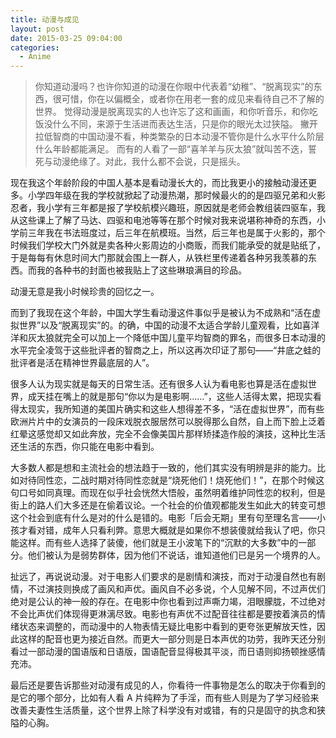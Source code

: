 ```yaml
---
title: 动漫与成见
layout: post
date: 2015-03-25 09:04:00
categories:
  - Anime
---
```

> 你知道动漫吗？也许你知道的动漫在你眼中代表着“幼稚”、“脱离现实”的东西，很可惜，你在以偏概全，或者你在用老一套的成见来看待自己不了解的世界。
觉得动漫是脱离现实的人也许忘了这和画画，和你听音乐，和你吃饭没什么不同，来源于生活进而表达生活，只是你的眼光太过狭隘。
撇开拉低智商的中国动漫不看，种类繁杂的日本动漫不管你是什么水平什么阶层什么年龄都能满足。
而有的人看了一部“喜羊羊与灰太狼”就叫苦不迭，誓死与动漫绝缘了。对此，我什么都不会说，只是摇头。

现在我这个年龄阶段的中国人基本是看动漫长大的，而比我更小的接触动漫还更多。小学四年级在我的学校就掀起了动漫热潮，那时候最火的的是四驱兄弟和火影忍者，我小学有三年都是报了学校航模兴趣班，原因就是老师会教组装四驱车，我从这些课上了解了马达、四驱和电池等等在那个时候对我来说堪称神奇的东西，小学前三年我在书法班度过，后三年在航模班。当然，后三年也是属于火影的，那个时候我们学校大门外就是卖各种火影周边的小商贩，而我们能承受的就是贴纸了，于是每每有休息时间大门那就会围上一群人，从铁栏里传递着各种另我羡慕的东西。而我的各种书的封面也被我贴上了这些琳琅满目的珍品。

动漫无意是我小时候珍贵的回忆之一。

而到了我现在这个年龄，中国大学生看动漫这件事似乎是被认为不成熟和“活在虚拟世界”以及“脱离现实”的。的确，中国的动漫不太适合学龄儿童观看，比如喜洋洋和灰太狼就完全可以加上一个降低中国儿童平均智商的罪名，而很多日本动漫的水平完全凌驾于这些批评者的智商之上，所以这再次印证了那句——“井底之蛙的批评者是活在精神世界最底层的人”。

很多人认为现实就是每天的日常生活。还有很多人认为看电影也算是活在虚拟世界，成天挂在嘴上的就是那句“你以为是电影啊……”，这些人活得太累，把现实看得太现实，我所知道的美国片确实和这些人想得差不多，“活在虚拟世界”，而有些欧洲片片中的女演员的一段床戏脱衣服居然可以脱得那么自然，自上而下脸上泛着红晕这感觉却又如此奔放，完全不会像美国片那样矫揉造作般的演技，这种比生活还生活的东西，你只能在电影中看到。

大多数人都是想和主流社会的想法趋于一致的，他们其实没有明辨是非的能力。比如对待同性恋，二战时期对待同性恋就是“烧死他们！烧死他们！”，在那个时候这句口号如同真理。而现在似乎社会恍然大悟般，虽然明着维护同性恋的权利，但是街上的路人们大多还是在偷着议论。一个社会的价值观都能发生如此大的转变可想这个社会到底有什么是对的什么是错的。电影「后会无期」里有句至理名言——小孩才看对错，成年人只看利弊。意思大概就是如果你不想装傻就给我认了吧，你只能这样。而有些人选择了装傻，他们就是王小波笔下的“沉默的大多数”中的一部分。他们被认为是弱势群体，因为他们不说话，谁知道他们已是另一个境界的人。

扯远了，再说说动漫。对于电影人们要求的是剧情和演技，而对于动漫自然也有剧情，不过演技则换成了画风和声优。画风自不必多说，个人见解不同，不过声优们绝对是公认的神一般的存在。在电影中你也看到过声嘶力竭，泪眼朦胧，不过绝对不会比声优们体现得更淋漓尽致。电影也有声优不过配音往往都是要按着演员的情绪状态来调整的，而动漫中的人物表情无疑比电影中看到的更夸张更解放天性，因此这样的配音也更为接近自然。而更大一部分则是日本声优的功劳，我昨天还分别看过一部动漫的国语版和日语版，国语配音显得极其平淡，而日语则抑扬顿挫感情充沛。

最后还是要告诉那些对动漫有成见的人，你看待一件事物是怎么的取决于你看到的是它的哪个部分，比如有人看 A 片纯粹为了手淫，而有些人则是为了学习经验来改善夫妻性生活质量，这个世界上除了科学没有对或错，有的只是固守的执念和狭隘的心胸。
